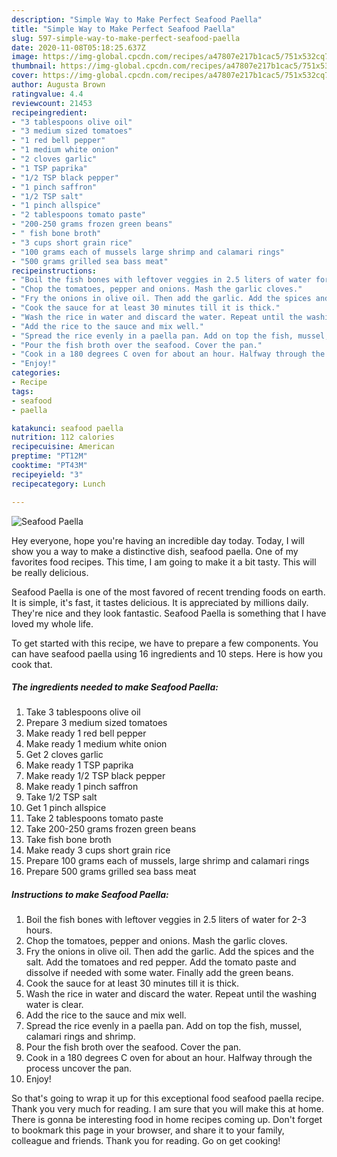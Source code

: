 ```yaml
---
description: "Simple Way to Make Perfect Seafood Paella"
title: "Simple Way to Make Perfect Seafood Paella"
slug: 597-simple-way-to-make-perfect-seafood-paella
date: 2020-11-08T05:18:25.637Z
image: https://img-global.cpcdn.com/recipes/a47807e217b1cac5/751x532cq70/seafood-paella-recipe-main-photo.jpg
thumbnail: https://img-global.cpcdn.com/recipes/a47807e217b1cac5/751x532cq70/seafood-paella-recipe-main-photo.jpg
cover: https://img-global.cpcdn.com/recipes/a47807e217b1cac5/751x532cq70/seafood-paella-recipe-main-photo.jpg
author: Augusta Brown
ratingvalue: 4.4
reviewcount: 21453
recipeingredient:
- "3 tablespoons olive oil"
- "3 medium sized tomatoes"
- "1 red bell pepper"
- "1 medium white onion"
- "2 cloves garlic"
- "1 TSP paprika"
- "1/2 TSP black pepper"
- "1 pinch saffron"
- "1/2 TSP salt"
- "1 pinch allspice"
- "2 tablespoons tomato paste"
- "200-250 grams frozen green beans"
- " fish bone broth"
- "3 cups short grain rice"
- "100 grams each of mussels large shrimp and calamari rings"
- "500 grams grilled sea bass meat"
recipeinstructions:
- "Boil the fish bones with leftover veggies in 2.5 liters of water for 2-3 hours."
- "Chop the tomatoes, pepper and onions. Mash the garlic cloves."
- "Fry the onions in olive oil. Then add the garlic. Add the spices and the salt. Add the tomatoes and red pepper. Add the tomato paste and dissolve if needed with some water. Finally add the green beans."
- "Cook the sauce for at least 30 minutes till it is thick."
- "Wash the rice in water and discard the water. Repeat until the washing water is clear."
- "Add the rice to the sauce and mix well."
- "Spread the rice evenly in a paella pan. Add on top the fish, mussel, calamari rings and shrimp."
- "Pour the fish broth over the seafood. Cover the pan."
- "Cook in a 180 degrees C oven for about an hour. Halfway through the process uncover the pan."
- "Enjoy!"
categories:
- Recipe
tags:
- seafood
- paella

katakunci: seafood paella 
nutrition: 112 calories
recipecuisine: American
preptime: "PT12M"
cooktime: "PT43M"
recipeyield: "3"
recipecategory: Lunch

---
```



![Seafood Paella](https://img-global.cpcdn.com/recipes/a47807e217b1cac5/751x532cq70/seafood-paella-recipe-main-photo.jpg)

Hey everyone, hope you're having an incredible day today. Today, I will show you a way to make a distinctive dish, seafood paella. One of my favorites food recipes. This time, I am going to make it a bit tasty. This will be really delicious.



Seafood Paella is one of the most favored of recent trending foods on earth. It is simple, it's fast, it tastes delicious. It is appreciated by millions daily. They're nice and they look fantastic. Seafood Paella is something that I have loved my whole life.


To get started with this recipe, we have to prepare a few components. You can have seafood paella using 16 ingredients and 10 steps. Here is how you cook that.

<!--inarticleads1-->

##### The ingredients needed to make Seafood Paella:

1. Take 3 tablespoons olive oil
1. Prepare 3 medium sized tomatoes
1. Make ready 1 red bell pepper
1. Make ready 1 medium white onion
1. Get 2 cloves garlic
1. Make ready 1 TSP paprika
1. Make ready 1/2 TSP black pepper
1. Make ready 1 pinch saffron
1. Take 1/2 TSP salt
1. Get 1 pinch allspice
1. Take 2 tablespoons tomato paste
1. Take 200-250 grams frozen green beans
1. Take  fish bone broth
1. Make ready 3 cups short grain rice
1. Prepare 100 grams each of mussels, large shrimp and calamari rings
1. Prepare 500 grams grilled sea bass meat




<!--inarticleads2-->

##### Instructions to make Seafood Paella:

1. Boil the fish bones with leftover veggies in 2.5 liters of water for 2-3 hours.
1. Chop the tomatoes, pepper and onions. Mash the garlic cloves.
1. Fry the onions in olive oil. Then add the garlic. Add the spices and the salt. Add the tomatoes and red pepper. Add the tomato paste and dissolve if needed with some water. Finally add the green beans.
1. Cook the sauce for at least 30 minutes till it is thick.
1. Wash the rice in water and discard the water. Repeat until the washing water is clear.
1. Add the rice to the sauce and mix well.
1. Spread the rice evenly in a paella pan. Add on top the fish, mussel, calamari rings and shrimp.
1. Pour the fish broth over the seafood. Cover the pan.
1. Cook in a 180 degrees C oven for about an hour. Halfway through the process uncover the pan.
1. Enjoy!




So that's going to wrap it up for this exceptional food seafood paella recipe. Thank you very much for reading. I am sure that you will make this at home. There is gonna be interesting food in home recipes coming up. Don't forget to bookmark this page in your browser, and share it to your family, colleague and friends. Thank you for reading. Go on get cooking!
